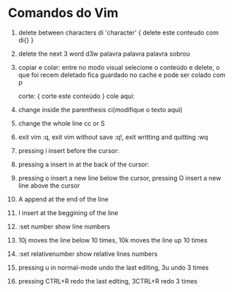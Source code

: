 # Comandos do Vim

1.  delete between characters di 'character'
    {
    delete este conteudo com di{}
    }

2.  delete the next 3 word d3w
    palavra palavra palavra sobrou

3.  copiar e colar: entre no modo visual selecione o conteúdo e delete, o que foi recem deletado fica guardado no cache e pode ser colado com p

    corte: {
    corte
    este
    conteúdo
    }
    cole aqui:

4.  change inside the parenthesis ci(modifique o texto aqui)

5.  change the whole line cc or S

6.  exit vim :q, exit vim without save :q!, exit writting and quitting :wq

7.  pressing i insert before the cursor:

8.  pressing a insert in at the back of the cursor:

9.  pressing o insert a new line below the cursor, pressing O insert a new line above the cursor

10. A append at the end of the line

11. I insert at the beggining of the line

12. :set number show line numbers

13. 10j moves the line below 10 times, 10k moves the line up 10 times

14. :set relativenumber show relative lines numbers

15. pressing u in normal-mode undo the last editing, 3u undo 3 times

16. pressing CTRL+R redo the last editing, 3CTRL+R redo 3 times
